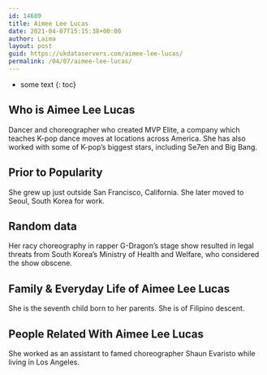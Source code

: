 ```yaml
---
id: 14689
title: Aimee Lee Lucas
date: 2021-04-07T15:15:38+00:00
author: Laima
layout: post
guid: https://ukdataservers.com/aimee-lee-lucas/
permalink: /04/07/aimee-lee-lucas/
---
```


* some text
{: toc}


## Who is Aimee Lee Lucas
                  
                  
                  
Dancer and choreographer who created MVP Elite, a company which teaches K-pop dance moves at locations across America. She has also worked with some of K-pop&#8217;s biggest stars, including Se7en and Big Bang.
                  
              
            
              
            
                
                
                
## Prior to Popularity
                  
                  
                  
She grew up just outside San Francisco, California. She later moved to Seoul, South Korea for work.
                  
              
            
              
            
                
                
                
## Random data
                  
                  
                  
Her racy choreography in rapper G-Dragon&#8217;s stage show resulted in legal threats from South Korea&#8217;s Ministry of Health and Welfare, who considered the show obscene.
                  
              
            
              
            
                
                
                
## Family & Everyday Life of Aimee Lee Lucas
                  
                  
                  
She is the seventh child born to her parents. She is of Filipino descent.
                  
              
            
              
            
                
                
                
## People Related With Aimee Lee Lucas
                  
                  
                  
She worked as an assistant to famed choreographer Shaun Evaristo while living in Los Angeles.
                  
              
            
              
            
                
              
            
              
              
            
            
              
            
          
          
          